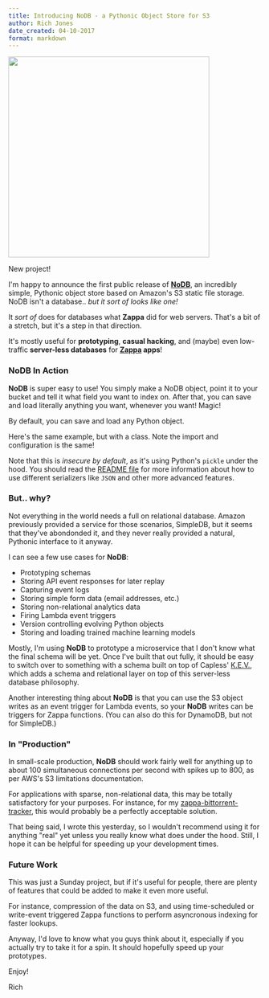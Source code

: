 ```yaml
---
title: Introducing NoDB - a Pythonic Object Store for S3
author: Rich Jones
date_created: 04-10-2017
format: markdown
---
```


<img src="https://i.imgur.com/ZymFZd8.jpg" width="400"/>

New project!

I'm happy to announce the first public release of **[NoDB](https://github.com/Miserlou/NoDB)**, an incredibly simple, Pythonic object store based on Amazon's S3 static file storage. NoDB isn't a database.. _but it sort of looks like one!_

It _sort_ _of_ does for databases what **Zappa** did for web servers. That's a bit of a stretch, but it's a step in that direction.

It's mostly useful for **prototyping**, **casual hacking**, and (maybe) even low-traffic **server-less databases** for **[Zappa](https://github.com/Miserlou/Zappa) apps**!

### NoDB In Action

**NoDB** is super easy to use! You simply make a NoDB object, point it to your bucket and tell it what field you want to index on. After that, you can save and load literally anything you want, whenever you want! Magic!

<script src="https://gist.github.com/Miserlou/8fa47edb90542c18cb2dc59c559b8dd9.js"></script>

By default, you can save and load any Python object.

Here's the same example, but with a class. Note the import and configuration is the same!

<script src="https://gist.github.com/Miserlou/4991ecaacad899d2c075315a85f665fc.js"></script>

Note that this is _insecure by default_, as it's using Python's `pickle` under the hood. You should read the [README file](https://github.com/Miserlou/NoDB) for more information about how to use different serializers like `JSON` and other more advanced features.

### But.. why?

Not everything in the world needs a full on relational database. Amazon previously provided a service for those scenarios, SimpleDB, but it seems that they've abondonded it, and they never really provided a natural, Pythonic interface to it anyway.

I can see a few use cases for **NoDB**:

* Prototyping schemas
* Storing API event responses for later replay
* Capturing event logs
* Storing simple form data (email addresses, etc.)
* Storing non-relational analytics data
* Firing Lambda event triggers
* Version controlling evolving Python objects
* Storing and loading trained machine learning models

Mostly, I'm using **NoDB** to prototype a microservice that I don't know what the final schema will be yet. Once I've built that out fully, it should be easy to switch over to something with a schema built on top of Capless' [K.E.V.](https://github.com/capless/kev), which adds a schema and relational layer on top of this server-less database philosophy.

Another interesting thing about **NoDB** is that you can use the S3 object writes as an event trigger for Lambda events, so your **NoDB** writes can be triggers for Zappa functions. (You can also do this for DynamoDB, but not for SimpleDB.)

### In "Production"

In small-scale production, **NoDB** should work fairly well for anything up to about 100 simultaneous connections per second with spikes up to 800, as per AWS's S3 limitations documentation.

For applications with sparse, non-relational data, this may be totally satisfactory for your purposes. For instance, for my [zappa-bittorrent-tracker](https://github.com/Miserlou/zappa-bittorrent-tracker), this would probably be a perfectly acceptable solution.

That being said, I wrote this yesterday, so I wouldn't recommend using it for anything "real" yet unless you really know what does under the hood. Still, I hope it can be helpful for speeding up your development times.

### Future Work

This was just a Sunday project, but if it's useful for people, there are plenty of features that could be added to make it even more useful.

For instance, compression of the data on S3, and using time-scheduled or write-event triggered Zappa functions to perform asyncronous indexing for faster lookups.

Anyway, I'd love to know what you guys think about it, especially if you actually try to take it for a spin. It should hopefully speed up your prototypes.

Enjoy!

Rich
